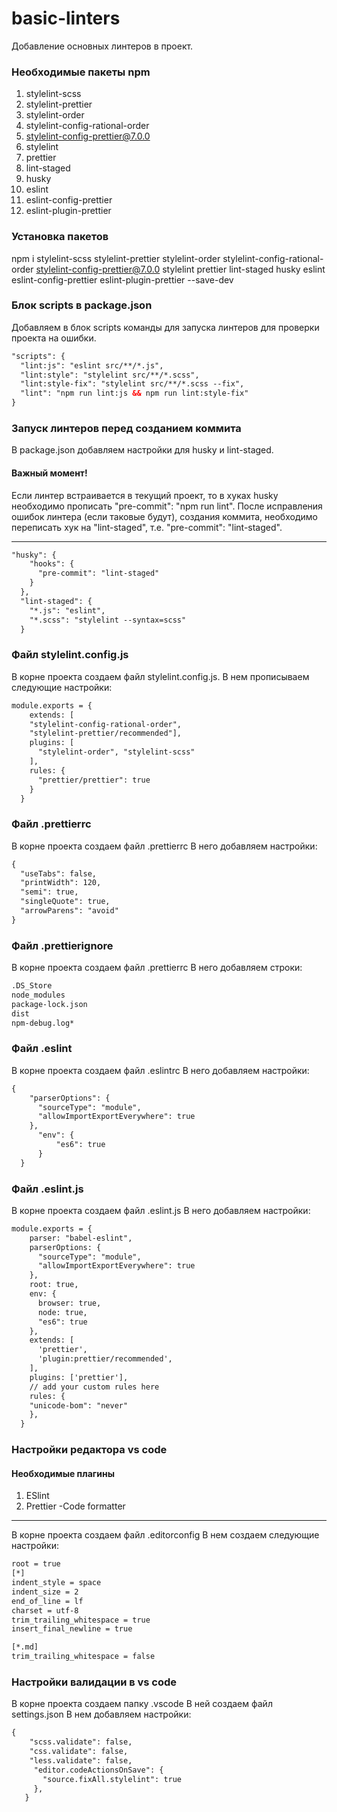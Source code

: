 # basic-linters
Добавление основных линтеров в проект.

### Необходимые пакеты npm
1. stylelint-scss
2. stylelint-prettier
3. stylelint-order
4. stylelint-config-rational-order
5. stylelint-config-prettier@7.0.0
6. stylelint
7. prettier
8. lint-staged
9. husky
10. eslint
11. eslint-config-prettier
12. eslint-plugin-prettier
### Установка пакетов
npm i stylelint-scss stylelint-prettier stylelint-order stylelint-config-rational-order stylelint-config-prettier@7.0.0 stylelint prettier lint-staged husky eslint eslint-config-prettier eslint-plugin-prettier --save-dev

### Блок scripts в package.json
Добавляем в блок scripts команды для запуска линтеров для проверки проекта на ошибки.    
```html 
"scripts": {
  "lint:js": "eslint src/**/*.js",
  "lint:style": "stylelint src/**/*.scss",
  "lint:style-fix": "stylelint src/**/*.scss --fix",
  "lint": "npm run lint:js && npm run lint:style-fix"
}
```
### Запуск линтеров перед созданием коммита
В package.json добавляем настройки для husky и lint-staged.
#### Важный момент!
Если линтер встраивается в текущий проект,
то в хуках husky необходимо прописать "pre-commit": "npm run lint". После исправления ошибок линтера (если таковые будут), создания коммита, необходимо переписать хук на "lint-staged", т.е. "pre-commit": "lint-staged".
***
```html
"husky": {
    "hooks": {
      "pre-commit": "lint-staged"
    }
  }, 
  "lint-staged": {
    "*.js": "eslint",
    "*.scss": "stylelint --syntax=scss"
  }
```
### Файл stylelint.config.js
В корне проекта создаем файл stylelint.config.js.
В нем прописываем следующие настройки:
```html
module.exports = {
    extends: [
    "stylelint-config-rational-order",
    "stylelint-prettier/recommended"],
    plugins: [
      "stylelint-order", "stylelint-scss"
    ],
    rules: {
      "prettier/prettier": true
    }
  }
```
### Файл .prettierrc
В корне проекта создаем файл .prettierrc
В него добавляем настройки:
```html
{
  "useTabs": false,
  "printWidth": 120,
  "semi": true,
  "singleQuote": true,
  "arrowParens": "avoid"
}
```
### Файл .prettierignore
В корне проекта создаем файл .prettierrc
В него добавляем строки:
```html 
.DS_Store
node_modules
package-lock.json
dist
npm-debug.log*
```
### Файл .eslint
В корне проекта создаем файл .eslintrc
В него добавляем настройки:
```html
{
    "parserOptions": {
      "sourceType": "module",
      "allowImportExportEverywhere": true
    },
      "env": {
          "es6": true
      }
  }
```
### Файл .eslint.js
В корне проекта создаем файл .eslint.js
В него добавляем настройки:
```html
module.exports = {
    parser: "babel-eslint",
    parserOptions: {
      "sourceType": "module",
      "allowImportExportEverywhere": true
    },
    root: true,
    env: {
      browser: true,
      node: true,
      "es6": true
    },
    extends: [
      'prettier',
      'plugin:prettier/recommended',
    ],
    plugins: ['prettier'],
    // add your custom rules here
    rules: {
    "unicode-bom": "never"
    },
  }
```
### Настройки редактора vs code

#### Необходимые плагины
1. ESlint
2. Prettier -Code formatter
***
В корне проекта создаем файл .editorconfig
В нем создаем следующие настройки:
```html
root = true
[*]
indent_style = space
indent_size = 2
end_of_line = lf
charset = utf-8
trim_trailing_whitespace = true
insert_final_newline = true

[*.md]
trim_trailing_whitespace = false
```
### Настройки валидации в vs code
В корне проекта создаем папку .vscode
В ней создаем файл settings.json
В нем добавляем настройки:
```html
{  
    "scss.validate": false,
    "css.validate": false,
    "less.validate": false,
     "editor.codeActionsOnSave": {
       "source.fixAll.stylelint": true
     },
   }
```
